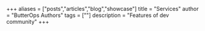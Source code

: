 +++
aliases = ["posts","articles","blog","showcase"]
title = "Services"
author = "ButterOps Authors"
tags = [""]
description = "Features of dev community"
+++